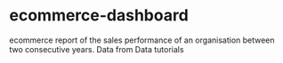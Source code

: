 # ecommerce-dashboard
ecommerce report of the sales performance of an organisation between two consecutive years.   Data from Data tutorials
